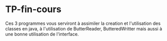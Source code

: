 # TP-fin-cours
Ces 3 programmes vous serviront à assimiler la creation et l'utilisation des classes en
 java, à l'utilisation de ButterReader, ButteredWritter mais aussi à une bonne utilisation de l'interface.
